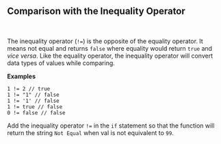 ## **Comparison with the Inequality Operator**

<br>

The inequality operator (`!=`) is the opposite of the equality operator. It means not equal and returns `false` where equality would return `true` and _vice versa_. Like the equality operator, the inequality operator will convert data types of values while comparing.

**Examples**

```
1 != 2 // true
1 != "1" // false
1 != '1' // false
1 != true // false
0 != false // false
```

Add the inequality operator `!=` in the `if` statement so that the function will return the string `Not Equal` when val is not equivalent to `99`.

